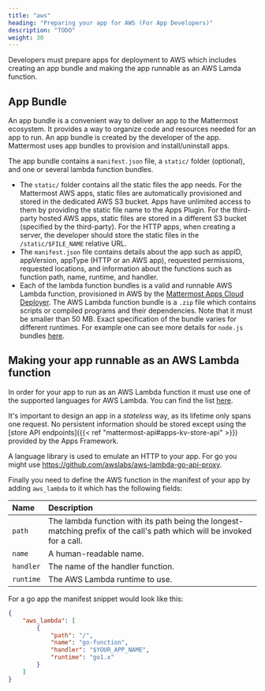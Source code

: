 ```yaml
---
title: "aws"
heading: "Preparing your app for AWS (For App Developers)"
description: "TODO"
weight: 30 
---
```


Developers must prepare apps for deployment to AWS which includes creating an app bundle and making the app runnable as an AWS Lamda function.

## App Bundle

An app bundle is a convenient way to deliver an app to the Mattermost ecosystem. It provides a way to organize code and resources needed for an app to run. An app bundle is created by the developer of the app. Mattermost uses app bundles to provision and install/uninstall apps.

The app bundle contains a `manifest.json` file, a `static/` folder (optional), and one or several lambda function bundles.

- The `static/` folder contains all the static files the app needs. For the Mattermost AWS apps, static files are automatically provisioned and stored in the dedicated AWS S3 bucket. Apps have unlimited access to them by providing the static file name to the Apps Plugin. For the third-party hosted AWS apps, static files are stored in a different S3 bucket (specified by the third-party). For the HTTP apps, when creating a server, the developer should store the static files in the `/static/$FILE_NAME` relative URL.
- The `manifest.json` file contains details about the app such as appID, appVersion, appType (HTTP or an AWS app), requested permissions, requested locations, and information about the functions such as function path, name, runtime, and handler.
- Each of the lambda function bundles is a valid and runnable AWS Lambda function, provisioned in AWS by the [Mattermost Apps Cloud Deployer](https://github.com/mattermost/mattermost-apps-cloud-deployer). The AWS Lambda function bundle is a `.zip` file which contains scripts or compiled programs and their dependencies. Note that it must be smaller than 50 MB. Exact specification of the bundle varies for different runtimes. For example one can see more details for `node.js` bundles [here](https://docs.aws.amazon.com/lambda/latest/dg/nodejs-package.html).

## Making your app runnable as an AWS Lambda function

In order for your app to run as an AWS Lambda function it must use one of the supported languages for AWS Lambda. You can find the list [here](https://docs.aws.amazon.com/lambda/latest/dg/lambda-runtimes.html).

It's important to design an app in a _stateless_ way, as its lifetime only spans one request. No persistent information should be stored except using the [store API endpoints]({{< ref "mattermost-api#apps-kv-store-api" >}}) provided by the Apps Framework.

A language library is used to emulate an HTTP to your app. For go you might use https://github.com/awslabs/aws-lambda-go-api-proxy.

Finally you need to define the AWS function in the manifest of your app by adding `aws_lambda` to it which has the following fields:

| Name      | Description                                                                                                  |
| :-------- | :----------------------------------------------------------------------------------------------------------- |
| `path`    | The lambda function with its path being the longest-matching prefix of the call's path which will be invoked for a call. |
| `name`    | A human-readable name.                                                                                       |
| `handler` | The name of the handler function.                                                                            |
| `runtime` | The AWS Lambda runtime to use.                                                                               |

For a go app the manifest snippet would look like this:

```json
{
    "aws_lambda": [
        {
            "path": "/",
            "name": "go-function",
            "handler": "$YOUR_APP_NAME",
            "runtime": "go1.x"
        }
    ]
}
```
